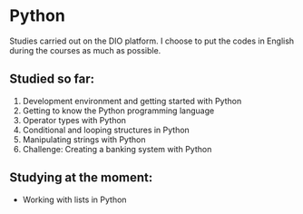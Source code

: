 # Python

Studies carried out on the DIO platform. I choose to put the codes in English during the courses as much as possible.

## Studied so far:

1. Development environment and getting started with Python
1. Getting to know the Python programming language
1. Operator types with Python
1. Conditional and looping structures in Python
1. Manipulating strings with Python
1. Challenge: Creating a banking system with Python

## Studying at the moment:

- Working with lists in Python
